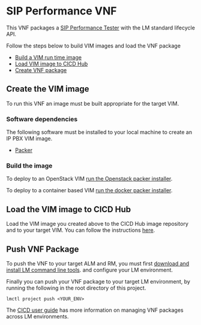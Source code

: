 # SIP Performance VNF

This VNF packages a [SIP Performance Tester](http://sipp.sourceforge.net/index.html) with the LM standard lifecycle API.

Follow the steps below to build VIM images and load the VNF package
* [Build a VIM run time image](#create-the-vim-image)
* [Load VIM image to CICD Hub](#load-the-vim-image-to-cicd-hub)
* [Create VNF package](#push-vnf-package)

## Create the VIM image

To run this VNF an image must be built appropriate for the target VIM. 

### Software dependencies

The following software must be installed to your local machine to create an IP PBX VIM image. 
* [Packer](https://packer.io/)

### Build the image

To deploy to an OpenStack VIM [run the Openstack packer installer](./VNFCs/sipp-vnfc/VDUs/packer/openstack/Readme.md).

To deploy to a container based VIM [run the docker packer installer](./VNFCs/sipp-vnfc/VDUs/packer/docker/Readme.md).

## Load the VIM image to CICD Hub

Load the VIM image you created above to the CICD Hub image repository and to your target VIM. You can follow the instructions [here](http://servicelifecyclemanager.com/cicd/upload_images/).

## Push VNF Package

To push the VNF to your target ALM and RM, you must first [download and install LM command line tools](http://servicelifecyclemanager.com/reference/lmctl/). and configure your LM environment. 

Finally you can push your VNF package to your target LM environment, by running the following in the root directory of this project.
```
lmctl project push <YOUR_ENV>
```

The [CICD user guide](http://servicelifecyclemanager.com/cicd/introduction/) has more information on managing VNF packages across LM environments. 